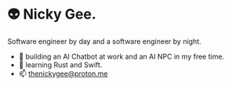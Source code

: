# 👽 Nicky Gee.

Software engineer by day and a software engineer by night.
- 🔭 building an AI Chatbot at work and an AI NPC in my free time.
- 🌱 learning Rust and Swift.
- 📫 thenickygee@proton.me
